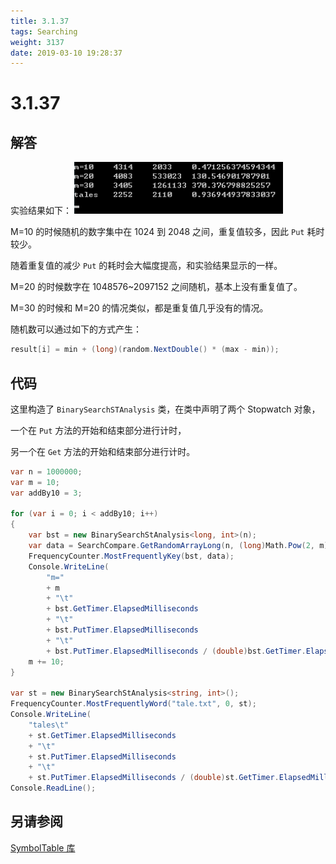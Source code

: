 ```yaml
---
title: 3.1.37
tags: Searching
weight: 3137
date: 2019-03-10 19:28:37
---
```


# 3.1.37


## 解答

实验结果如下：
![](/resources/3-1-37/1.png)

M=10 的时候随机的数字集中在 1024 到 2048 之间，重复值较多，因此 `Put` 耗时较少。

随着重复值的减少 `Put` 的耗时会大幅度提高，和实验结果显示的一样。

M=20 的时候数字在 1048576~2097152 之间随机，基本上没有重复值了。

M=30 的时候和 M=20 的情况类似，都是重复值几乎没有的情况。

随机数可以通过如下的方式产生：

```csharp
result[i] = min + (long)(random.NextDouble() * (max - min));
```

## 代码

这里构造了 `BinarySearchSTAnalysis` 类，在类中声明了两个 Stopwatch 对象，

一个在 `Put` 方法的开始和结束部分进行计时，

另一个在 `Get` 方法的开始和结束部分进行计时。

```csharp
var n = 1000000;
var m = 10;
var addBy10 = 3;

for (var i = 0; i < addBy10; i++)
{
    var bst = new BinarySearchStAnalysis<long, int>(n);
    var data = SearchCompare.GetRandomArrayLong(n, (long)Math.Pow(2, m), (long)Math.Pow(2, m + 1));
    FrequencyCounter.MostFrequentlyKey(bst, data);
    Console.WriteLine(
        "m="
        + m
        + "\t"
        + bst.GetTimer.ElapsedMilliseconds
        + "\t"
        + bst.PutTimer.ElapsedMilliseconds
        + "\t"
        + bst.PutTimer.ElapsedMilliseconds / (double)bst.GetTimer.ElapsedMilliseconds);
    m += 10;
}

var st = new BinarySearchStAnalysis<string, int>();
FrequencyCounter.MostFrequentlyWord("tale.txt", 0, st);
Console.WriteLine(
    "tales\t"
    + st.GetTimer.ElapsedMilliseconds
    + "\t"
    + st.PutTimer.ElapsedMilliseconds
    + "\t"
    + st.PutTimer.ElapsedMilliseconds / (double)st.GetTimer.ElapsedMilliseconds);
Console.ReadLine();
```

## 另请参阅

[SymbolTable 库](https://github.com/ikesnowy/Algorithms-4th-Edition-in-Csharp/tree/master/3%20Searching/3.1/SymbolTable)
